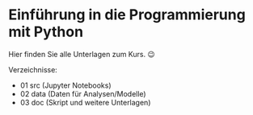 # Einführung in die Programmierung mit Python

Hier finden Sie alle Unterlagen zum Kurs. 😉

Verzeichnisse:

+ 01 src (Jupyter Notebooks)
+ 02 data (Daten für Analysen/Modelle)
+ 03 doc (Skript und weitere Unterlagen)
